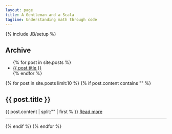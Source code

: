 ```yaml
---
layout: page
title: A Gentleman and a Scala
tagline: Understanding math through code
---
```

{% include JB/setup %}

## Archive
<ul class="posts">
  {% for post in site.posts %}
    <li><a href="{{ BASE_PATH }}{{ post.url }}">{{ post.title }}</a></li>
  {% endfor %}
</ul>

<div class="post-content-truncate">
{% for post in site.posts limit:10 %}
  {% if post.content contains "<!-- more -->" %}
    <h2 class="title">{{ post.title }}</h2>
    {{ post.content | split:"<!-- more -->" | first % }}
    <a href="{{ post.url }}">Read more</a>
    <hr/>
  {% endif %}
{% endfor %}
</div>
